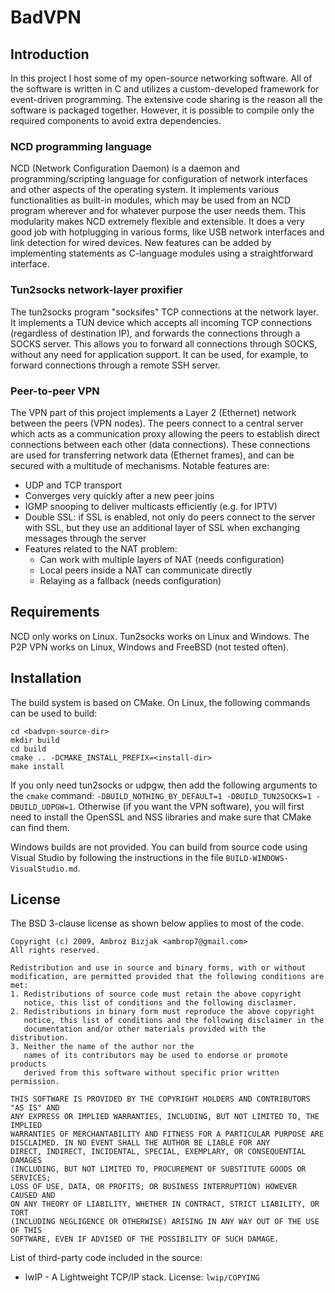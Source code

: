 # BadVPN

## Introduction

In this project I host some of my open-source networking software.
All of the software is written in C and utilizes a custom-developed framework for event-driven programming.
The extensive code sharing is the reason all the software is packaged together.
However, it is possible to compile only the required components to avoid extra dependencies.

### NCD programming language

NCD (Network Configuration Daemon) is a daemon and programming/scripting language for configuration of network interfaces and other aspects of the operating system.
It implements various functionalities as built-in modules, which may be used from an NCD program wherever and for whatever purpose the user needs them.
This modularity makes NCD extremely flexible and extensible. It does a very good job with hotplugging in various forms, like USB network interfaces and link detection for wired devices.
New features can be added by implementing statements as C-language modules using a straightforward interface.

### Tun2socks network-layer proxifier

The tun2socks program "socksifes" TCP connections at the network layer.
It implements a TUN device which accepts all incoming TCP connections (regardless of destination IP), and forwards the connections through a SOCKS server.
This allows you to forward all connections through SOCKS, without any need for application support.
It can be used, for example, to forward connections through a remote SSH server.

### Peer-to-peer VPN

The VPN part of this project implements a Layer 2 (Ethernet) network between the peers (VPN nodes).
The peers connect to a central server which acts as a communication proxy allowing the peers to establish direct connections between each other (data connections).
These connections are used for transferring network data (Ethernet frames), and can be secured with a multitude of mechanisms. Notable features are:

- UDP and TCP transport
- Converges very quickly after a new peer joins
- IGMP snooping to deliver multicasts efficiently (e.g. for IPTV)
- Double SSL: if SSL is enabled, not only do peers connect to the server with SSL, but they use an additional layer of SSL when exchanging messages through the server
- Features related to the NAT problem:
  - Can work with multiple layers of NAT (needs configuration)
  - Local peers inside a NAT can communicate directly
  - Relaying as a fallback (needs configuration)

## Requirements

NCD only works on Linux. Tun2socks works on Linux and Windows. The P2P VPN works on Linux, Windows and FreeBSD (not tested often).

## Installation

The build system is based on CMake. On Linux, the following commands can be used to
build:

```
cd <badvpn-source-dir>
mkdir build
cd build
cmake .. -DCMAKE_INSTALL_PREFIX=<install-dir>
make install
```

If you only need tun2socks or udpgw, then add the following arguments to the `cmake`
command: `-DBUILD_NOTHING_BY_DEFAULT=1 -DBUILD_TUN2SOCKS=1 -DBUILD_UDPGW=1`.
Otherwise (if you want the VPN software), you will first need to install the OpenSSL
and NSS libraries and make sure that CMake can find them.

Windows builds are not provided. You can build from source code using Visual Studio by
following the instructions in the file `BUILD-WINDOWS-VisualStudio.md`.

## License

The BSD 3-clause license as shown below applies to most of the code.

```
Copyright (c) 2009, Ambroz Bizjak <ambrop7@gmail.com>
All rights reserved.

Redistribution and use in source and binary forms, with or without
modification, are permitted provided that the following conditions are met:
1. Redistributions of source code must retain the above copyright
   notice, this list of conditions and the following disclaimer.
2. Redistributions in binary form must reproduce the above copyright
   notice, this list of conditions and the following disclaimer in the
   documentation and/or other materials provided with the distribution.
3. Neither the name of the author nor the
   names of its contributors may be used to endorse or promote products
   derived from this software without specific prior written permission.

THIS SOFTWARE IS PROVIDED BY THE COPYRIGHT HOLDERS AND CONTRIBUTORS "AS IS" AND
ANY EXPRESS OR IMPLIED WARRANTIES, INCLUDING, BUT NOT LIMITED TO, THE IMPLIED
WARRANTIES OF MERCHANTABILITY AND FITNESS FOR A PARTICULAR PURPOSE ARE
DISCLAIMED. IN NO EVENT SHALL THE AUTHOR BE LIABLE FOR ANY
DIRECT, INDIRECT, INCIDENTAL, SPECIAL, EXEMPLARY, OR CONSEQUENTIAL DAMAGES
(INCLUDING, BUT NOT LIMITED TO, PROCUREMENT OF SUBSTITUTE GOODS OR SERVICES;
LOSS OF USE, DATA, OR PROFITS; OR BUSINESS INTERRUPTION) HOWEVER CAUSED AND
ON ANY THEORY OF LIABILITY, WHETHER IN CONTRACT, STRICT LIABILITY, OR TORT
(INCLUDING NEGLIGENCE OR OTHERWISE) ARISING IN ANY WAY OUT OF THE USE OF THIS
SOFTWARE, EVEN IF ADVISED OF THE POSSIBILITY OF SUCH DAMAGE.
```

List of third-party code included in the source:
- lwIP - A Lightweight TCP/IP stack. License: `lwip/COPYING`
